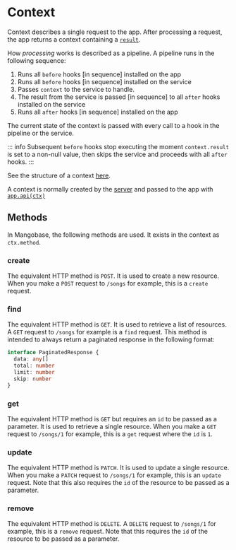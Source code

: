 # Context

Context describes a single request to the app. After processing a request, the app returns a context containing a [`result`](/api/base/Context#result).

How _processing_ works is described as a pipeline. A pipeline runs in the following sequence:

1. Runs all `before` hooks [in sequence] installed on the app
1. Runs all `before` hooks [in sequence] installed on the service
1. Passes `context` to the service to handle.
1. The result from the service is passed [in sequence] to all `after` hooks installed on the service
1. Runs all `after` hooks [in sequence] installed on the app

The current state of the context is passed with every call to a hook in the pipeline or the service.

::: info
Subsequent `before` hooks stop executing the moment `context.result` is set to a non-null value, then skips the service and proceeds with all `after` hooks.
:::

See the structure of a context [here](/api/base/Context).

A context is normally created by the [server](/guide/server-adapters) and passed to the app with [`app.api(ctx)`](/api/base/App#api)

## Methods

In Mangobase, the following methods are used. It exists in the context as `ctx.method`.

### create

The equivalent HTTP method is `POST`. It is used to create a new resource. When you make a `POST` request to `/songs` for example, this is a `create` request.

### find

The equivalent HTTP method is `GET`. It is used to retrieve a list of resources. A `GET` request to `/songs` for example is a `find` request. This method is intended to always return a paginated response in the following format:

```typescript
interface PaginatedResponse {
  data: any[]
  total: number
  limit: number
  skip: number
}
```

### get

The equivalent HTTP method is `GET` but requires an `id` to be passed as a parameter. It is used to retrieve a single resource. When you make a `GET` request to `/songs/1` for example, this is a `get` request where the `id` is `1`.

### update

The equivalent HTTP method is `PATCH`. It is used to update a single resource. When you make a `PATCH` request to `/songs/1` for example, this is an `update` request. Note that this also requires the `id` of the resource to be passed as a parameter.

### remove

The equivalent HTTP method is `DELETE`. A `DELETE` request to `/songs/1` for example, this is a `remove` request. Note that this requires the `id` of the resource to be passed as a parameter.

